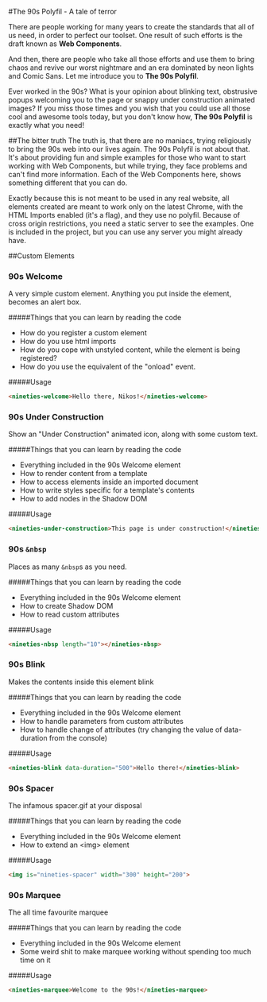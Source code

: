 #The 90s Polyfil - A tale of terror

There are people working for many years to create the standards that all of us need, in order to perfect our toolset. One result of such efforts is the draft known as <b>Web Components</b>.

And then, there are people who take all those efforts and use them to bring chaos and revive our worst nightmare and an era dominated by neon lights and Comic Sans. Let me introduce you to <b>The 90s Polyfil</b>.

Ever worked in the 90s? What is your opinion about blinking text, obstrusive popups welcoming you to the page or snappy under construction animated images? If you miss those times and you wish that you could use all those cool and awesome tools today, but you don't know how, <b>The 90s Polyfil</b> is exactly what you need!

##The bitter truth
The truth is, that there are no maniacs, trying religiously to bring the 90s web into our lives again. The 90s Polyfil is not about that. It's about providing fun and simple examples for those who want to start working with Web Components, but while trying, they face problems and can't find more information. Each of the Web Components here, shows something different that you can do.

Exactly because this is not meant to be used in any real website, all elements created are meant to work only on the latest Chrome, with the HTML Imports enabled (it's a flag), and they use no polyfil. Because of cross origin restrictions, you need a static server to see the examples. One is included in the project, but you can use any server you might already have.

##Custom Elements
### 90s Welcome
A very simple custom element. Anything you put inside the element, becomes an alert box.

#####Things that you can learn by reading the code
- How do you register a custom element
- How do you use html imports
- How do you cope with unstyled content, while the element is being registered?
- How do you use the equivalent of the "onload" event.

#####Usage
```html
<nineties-welcome>Hello there, Nikos!</nineties-welcome>
```

### 90s Under Construction
Show an "Under Construction" animated icon, along with some custom text.

#####Things that you can learn by reading the code
- Everything included in the 90s Welcome element
- How to render content from a template
- How to access elements inside an imported document
- How to write styles specific for a template's contents
- How to add nodes in the Shadow DOM

#####Usage
```html
<nineties-under-construction>This page is under construction!</nineties-under-construction>
```

### 90s `&nbsp`
Places as many `&nbsp`s as you need.

#####Things that you can learn by reading the code
- Everything included in the 90s Welcome element
- How to create Shadow DOM
- How to read custom attributes

#####Usage
```html
<nineties-nbsp length="10"></nineties-nbsp>
```

### 90s Blink
Makes the contents inside this element blink

#####Things that you can learn by reading the code
- Everything included in the 90s Welcome element
- How to handle parameters from custom attributes
- How to handle change of attributes (try changing the value of data-duration from the console)

#####Usage
```html
<nineties-blink data-duration="500">Hello there!</nineties-blink>
```
### 90s Spacer
The infamous spacer.gif at your disposal

#####Things that you can learn by reading the code
- Everything included in the 90s Welcome element
- How to extend an &lt;img&gt; element

#####Usage
```html
<img is="nineties-spacer" width="300" height="200">
```

### 90s Marquee
The all time favourite marquee

#####Things that you can learn by reading the code
- Everything included in the 90s Welcome element
- Some weird shit to make marquee working without spending too much time on it

#####Usage
```html
<nineties-marquee>Welcome to the 90s!</nineties-marquee>
```
